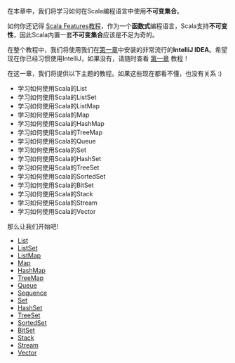 在本章中，我们将学习如何在Scala编程语言中使用**不可变集合**。

如何你还记得 [Scala Features教程](tutorial/0_1.md)，作为一个**函数式**编程语言，Scala支持**不可变性**，因此Scala内置一套**不可变集合**应该是不足为奇的。

在整个教程中，我们将使用我们在[第一章](tutorial/1_1.md)中安装的非常流行的**IntelliJ IDEA**。希望现在你已经习惯使用IntelliJ，如果没有，请随时查看 [第一章](tutorial/1_1.md) 教程！
 
在这一章，我们将提供以下主题的教程。如果这些现在都看不懂，也没有关系 :)

- 学习如何使用Scala的List
- 学习如何使用Scala的ListSet
- 学习如何使用Scala的ListMap
- 学习如何使用Scala的Map
- 学习如何使用Scala的HashMap
- 学习如何使用Scala的TreeMap
- 学习如何使用Scala的Queue
- 学习如何使用Scala的Set
- 学习如何使用Scala的HashSet
- 学习如何使用Scala的TreeSet
- 学习如何使用Scala的SortedSet
- 学习如何使用Scala的BitSet
- 学习如何使用Scala的Stack
- 学习如何使用Scala的Stream
- 学习如何使用Scala的Vector

那么让我们开始吧!

- [List](tutorial/6_2.md)
- [ListSet](tutorial/6_3.md)
- [ListMap](tutorial/6_4.md)
- [Map](tutorial/6_5.md)
- [HashMap](tutorial/6_6.md)
- [TreeMap](tutorial/6_7.md)
- [Queue](tutorial/6_8.md)
- [Sequence](tutorial/6_9.md)
- [Set](6_10.md)
- [HashSet](6_11.md)
- [TreeSet](6_12.md)
- [SortedSet](6_13.md)
- [BitSet](6_14.md)
- [Stack](6_15.md)
- [Stream](6_16.md)
- [Vector](6_17.md)